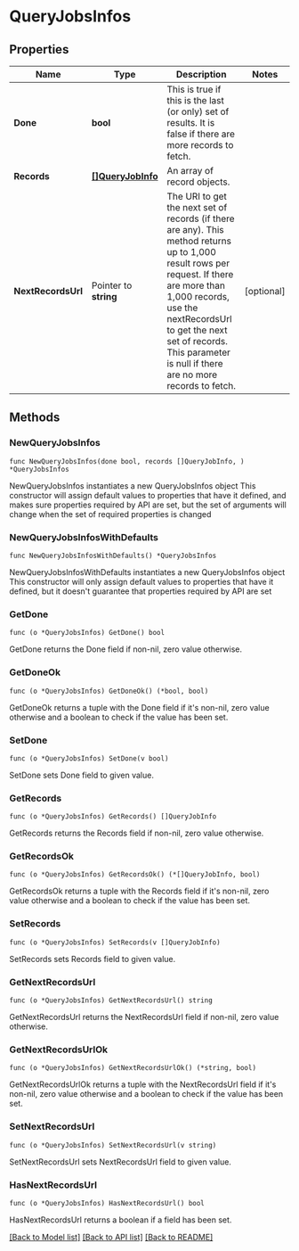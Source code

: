 # QueryJobsInfos

## Properties

Name | Type | Description | Notes
------------ | ------------- | ------------- | -------------
**Done** | **bool** | This is true if this is the last (or only) set of results. It is false if there are more records to fetch. | 
**Records** | [**[]QueryJobInfo**](QueryJobInfo.md) | An array of record objects. | 
**NextRecordsUrl** | Pointer to **string** | The URI to get the next set of records (if there are any). This method returns up to 1,000 result rows per request. If there are more than 1,000 records, use the nextRecordsUrl to get the next set of records. This parameter is null if there are no more records to fetch.  | [optional] 

## Methods

### NewQueryJobsInfos

`func NewQueryJobsInfos(done bool, records []QueryJobInfo, ) *QueryJobsInfos`

NewQueryJobsInfos instantiates a new QueryJobsInfos object
This constructor will assign default values to properties that have it defined,
and makes sure properties required by API are set, but the set of arguments
will change when the set of required properties is changed

### NewQueryJobsInfosWithDefaults

`func NewQueryJobsInfosWithDefaults() *QueryJobsInfos`

NewQueryJobsInfosWithDefaults instantiates a new QueryJobsInfos object
This constructor will only assign default values to properties that have it defined,
but it doesn't guarantee that properties required by API are set

### GetDone

`func (o *QueryJobsInfos) GetDone() bool`

GetDone returns the Done field if non-nil, zero value otherwise.

### GetDoneOk

`func (o *QueryJobsInfos) GetDoneOk() (*bool, bool)`

GetDoneOk returns a tuple with the Done field if it's non-nil, zero value otherwise
and a boolean to check if the value has been set.

### SetDone

`func (o *QueryJobsInfos) SetDone(v bool)`

SetDone sets Done field to given value.


### GetRecords

`func (o *QueryJobsInfos) GetRecords() []QueryJobInfo`

GetRecords returns the Records field if non-nil, zero value otherwise.

### GetRecordsOk

`func (o *QueryJobsInfos) GetRecordsOk() (*[]QueryJobInfo, bool)`

GetRecordsOk returns a tuple with the Records field if it's non-nil, zero value otherwise
and a boolean to check if the value has been set.

### SetRecords

`func (o *QueryJobsInfos) SetRecords(v []QueryJobInfo)`

SetRecords sets Records field to given value.


### GetNextRecordsUrl

`func (o *QueryJobsInfos) GetNextRecordsUrl() string`

GetNextRecordsUrl returns the NextRecordsUrl field if non-nil, zero value otherwise.

### GetNextRecordsUrlOk

`func (o *QueryJobsInfos) GetNextRecordsUrlOk() (*string, bool)`

GetNextRecordsUrlOk returns a tuple with the NextRecordsUrl field if it's non-nil, zero value otherwise
and a boolean to check if the value has been set.

### SetNextRecordsUrl

`func (o *QueryJobsInfos) SetNextRecordsUrl(v string)`

SetNextRecordsUrl sets NextRecordsUrl field to given value.

### HasNextRecordsUrl

`func (o *QueryJobsInfos) HasNextRecordsUrl() bool`

HasNextRecordsUrl returns a boolean if a field has been set.


[[Back to Model list]](../README.md#documentation-for-models) [[Back to API list]](../README.md#documentation-for-api-endpoints) [[Back to README]](../README.md)


